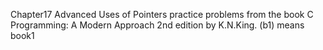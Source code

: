 Chapter17 Advanced Uses of Pointers practice problems from the book C Programming: A Modern Approach 2nd edition by K.N.King. (b1) means book1


